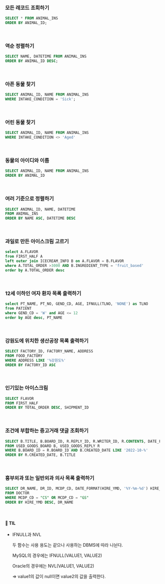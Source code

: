### 모든 레코드 조회하기

```sql
SELECT * FROM ANIMAL_INS
ORDER BY ANIMAL_ID;
```

</br>

### 역순 정렬하기

```sql
SELECT NAME, DATETIME FROM ANIMAL_INS
ORDER BY ANIMAL_ID DESC;
```

</br>

### 아픈 동물 찾기

```sql
SELECT ANIMAL_ID, NAME FROM ANIMAL_INS
WHERE INTAKE_CONDITION = 'Sick';
```

</br>

### 어린 동물 찾기

```sql
SELECT ANIMAL_ID, NAME FROM ANIMAL_INS
WHERE INTAKE_CONDITION <> 'Aged'
```

</br>

### 동물의 아이디와 이름

```sql
SELECT ANIMAL_ID, NAME FROM ANIMAL_INS
ORDER BY ANIMAL_ID
```

</br>

### 여러 기준으로 정렬하기

```sql
SELECT ANIMAL_ID, NAME, DATETIME
FROM ANIMAL_INS
ORDER BY NAME ASC, DATETIME DESC
```

</br>

### 과일로 만든 아이스크림 고르기

```sql
select A.FLAVOR
from FIRST_HALF A 
left outer join ICECREAM_INFO B on A.FLAVOR = B.FLAVOR
where A.TOTAL_ORDER >3000 AND B.INGREDIENT_TYPE = 'fruit_based'
order by A.TOTAL_ORDER desc
```

</br>

### 12세 이하인 여자 환자 목록 출력하기

```sql
select PT_NAME, PT_NO, GEND_CD, AGE, IFNULL(TLNO, 'NONE') as TLNO
from PATIENT
where GEND_CD = 'W' and AGE <= 12
order by AGE desc, PT_NAME
```

</br>

### 강원도에 위치한 생산공장 목록 출력하기

```sql
SELECT FACTORY_ID, FACTORY_NAME, ADDRESS
FROM FOOD_FACTORY
WHERE ADDRESS LIKE '%강원도%'
ORDER BY FACTORY_ID ASC
```

</br>

### 인기있는 아이스크림

```sql
SELECT FLAVOR
FROM FIRST_HALF
ORDER BY TOTAL_ORDER DESC, SHIPMENT_ID
```

</br>

### 조건에 부합하는 중고거래 댓글 조회하기

```sql
SELECT B.TITLE, B.BOARD_ID, R.REPLY_ID, R.WRITER_ID, R.CONTENTS, DATE_FORMAT(R.CREATED_DATE, '%Y-%m-%d') CREATED_DATE
FROM USED_GOODS_BOARD B, USED_GOODS_REPLY R
WHERE B.BOARD_ID = R.BOARD_ID AND B.CREATED_DATE LIKE '2022-10-%'
ORDER BY R.CREATED_DATE, B.TITLE
```

</br>

### 흉부외과 또는 일반외과 의사 목록 출력하기

```sql
SELECT DR_NAME, DR_ID, MCDP_CD, DATE_FORMAT(HIRE_YMD, '%Y-%m-%d') HIRE_YMD
FROM DOCTOR
WHERE MCDP_CD = "CS" OR MCDP_CD = "GS"
ORDER BY HIRE_YMD DESC, DR_NAME
```

</br>

#### 🌱 TIL

- IFNULL과 NVL

  두 함수는 사용 용도는 같으나 사용하는 DBMS에 따라 나뉜다.

  MySQL의 경우에는 IFNULL(VALUE1, VALUE2)

  Oracle의 경우에는 NVL(VALUE1, VALUE2)

  ⇒ value1의 값이 null이면 value2의 값을 출력한다.

